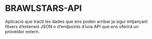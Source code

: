 # BRAWLSTARS-API
Aplicació que tracti les dades que ens poden arribar ja sigui mitjançant fitxers d’extensió JSON o d’endpoints d’una API que ens oferirà un proveïdor extern.
